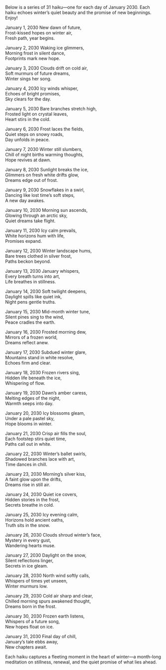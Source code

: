 Below is a series of 31 haiku—one for each day of January 2030. Each haiku echoes winter’s quiet beauty and the promise of new beginnings. Enjoy!

January 1, 2030
New dawn of future,  
Frost-kissed hopes on winter air,  
Fresh path, year begins.

January 2, 2030
Waking ice glimmers,  
Morning frost in silent dance,  
Footprints mark new hope.

January 3, 2030
Clouds drift on cold air,  
Soft murmurs of future dreams,  
Winter sings her song.

January 4, 2030
Icy winds whisper,  
Echoes of bright promises,  
Sky clears for the day.

January 5, 2030
Bare branches stretch high,  
Frosted light on crystal leaves,  
Heart stirs in the cold.

January 6, 2030
Frost laces the fields,  
Quiet steps on snowy roads,  
Day unfolds in peace.

January 7, 2030
Winter still slumbers,  
Chill of night births warming thoughts,  
Hope revives at dawn.

January 8, 2030
Sunlight breaks the ice,  
Glimmers on fresh white drifts glow,  
Dreams edge out of frost.

January 9, 2030
Snowflakes in a swirl,  
Dancing like lost time’s soft steps,  
A new day awakes.

January 10, 2030
Morning sun ascends,  
Glowing through an arctic sky,  
Quiet dreams take flight.

January 11, 2030
Icy calm prevails,  
White horizons hum with life,  
Promises expand.

January 12, 2030
Winter landscape hums,  
Bare trees clothed in silver frost,  
Paths beckon beyond.

January 13, 2030
January whispers,  
Every breath turns into art,  
Life breathes in stillness.

January 14, 2030
Soft twilight deepens,  
Daylight spills like quiet ink,  
Night pens gentle truths.

January 15, 2030
Mid-month winter tune,  
Silent pines sing to the wind,  
Peace cradles the earth.

January 16, 2030
Frosted morning dew,  
Mirrors of a frozen world,  
Dreams reflect anew.

January 17, 2030
Subdued winter glare,  
Mountains stand in white resolve,  
Echoes firm and clear.

January 18, 2030
Frozen rivers sing,  
Hidden life beneath the ice,  
Whispering of flow.

January 19, 2030
Dawn’s amber caress,  
Melting edges of the night,  
Warmth seeps into day.

January 20, 2030
Icy blossoms gleam,  
Under a pale pastel sky,  
Hope blooms in winter.

January 21, 2030
Crisp air fills the soul,  
Each footstep stirs quiet time,  
Paths call out in white.

January 22, 2030
Winter’s ballet swirls,  
Shadowed branches lace with art,  
Time dances in chill.

January 23, 2030
Morning’s silver kiss,  
A faint glow upon the drifts,  
Dreams rise in still air.

January 24, 2030
Quiet ice covers,  
Hidden stories in the frost,  
Secrets breathe in cold.

January 25, 2030
Icy evening calm,  
Horizons hold ancient oaths,  
Truth sits in the snow.

January 26, 2030
Clouds shroud winter’s face,  
Mystery in every gust,  
Wandering hearts muse.

January 27, 2030
Daylight on the snow,  
Silent reflections linger,  
Secrets in ice gleam.

January 28, 2030
North wind softly calls,  
Whispers of times yet unseen,  
Winter murmurs low.

January 29, 2030
Cold air sharp and clear,  
Chilled morning spurs awakened thought,  
Dreams born in the frost.

January 30, 2030
Frozen earth listens,  
Whispers of a future song,  
New hopes float on ice.

January 31, 2030
Final day of chill,  
January’s tale ebbs away,  
New chapters await.

Each haiku captures a fleeting moment in the heart of winter—a month-long meditation on stillness, renewal, and the quiet promise of what lies ahead.
